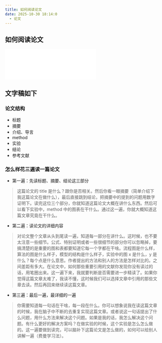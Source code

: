 ```yaml
---
title: 如何阅读论文
date: 2025-10-30 18:14:0
  - 论文
---
```


## 如何阅读论文

<iframe src="//player.bilibili.com/player.html?isOutside=true&aid=975879338&bvid=BV1H44y1t75x&cid=423711758&p=1" scrolling="no" border="0" frameborder="no" framespacing="0" allowfullscreen="true" style="height: 100px;"></iframe>

## 文字稿如下

### 论文结构

- 标题
- 摘要
- 介绍、导言
- method
- 实验
- 结论
- 参考文献

### 怎么样花三遍读一篇论文

- 第一遍：先读标题、摘要、结论这三部分

> 这篇论文的 title 是什么？跟你是否相关。然后你看一眼摘要（简单介绍下我这篇论文在做什么），最后直接跳到结论，把摘要中的提到的问题用数字证明下。读完这位三个部分，你就知道这篇论文大概在讲什么东西。然后可以看下实验中，method 中的图表在干什么。通过这一遍，你就大概知道这篇文章究竟在干什么。

- 第二遍：读论文的详细内容

> 对论文整个文章从头到尾读一遍，知道每一部分在讲什么。这时候，也不要太注意一些细节。公式、特别证明或者一些很细节的部分你可以忽略掉，要搞清楚的是重要的图和表都要知道它每一个字都在干啥。流程图是什么样，算法的图是什么样子，模型的结构是什么样子，实验中的图 x 是什么，y 是什么？每个点是什么意思。作者提出的方法和别人的方法是怎样对比的。之间差距有多大。在论文中，如何那些重要引用的文献你发现你没有读过的话，用笔圈出来。这一遍下来，我就要判断是否需要进一步精读了。如果你觉得这篇文章太难了，我读不懂，这时候我们可以选择文章中引用的那些文章去读。然后再回来继续读这篇文章。

- 第三遍：最后一遍，最详细的一遍

> 你需要知道每一句话在干啥，每一段在什么。你可以想象说我在读这篇文章的时候，我在脑子中不断的去重复实现这篇文章。或者说这一句话提出了什么问题，用什么方法来解决这个问题。如果是我的话，我怎么解决这个问题。有什么更好的解决方案吗？在做实验的时候，这个实验是怎么怎么做的。这一遍要做到读完，可以脑补下这篇论文是怎么做的，如何可以给别人讲解一遍（费曼学习法）。
